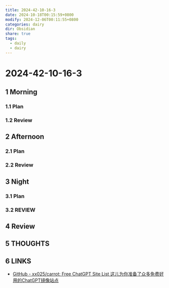 ```yaml
---
title: 2024-42-10-16-3
date: 2024-10-18T00:15:59+0800
modify: 2024-12-06T00:11:55+0800
categories: dairy
dir: Obsidian
share: true
tags:
  - daily
  - dairy
---
```


# 2024-42-10-16-3

## 1 Morning

### 1.1 Plan

### 1.2 Review

## 2 Afternoon

### 2.1 Plan

### 2.2 Review

## 3 Night

### 3.1 Plan

### 3.2 REVIEW

## 4 Review

## 5 THOUGHTS

## 6 LINKS

- [GitHub - xx025/carrot: Free ChatGPT Site List 这儿为你准备了众多免费好用的ChatGPT镜像站点](https://github.com/xx025/carrot)